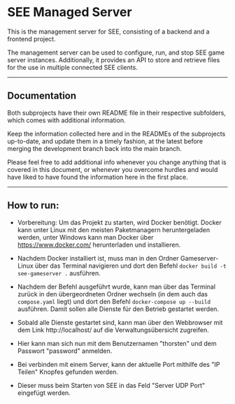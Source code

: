 # SEE Managed Server

This is the management server for SEE, consisting of a backend and a frontend project.

The management server can be used to configure, run, and stop SEE game server instances.
Additionally, it provides an API to store and retrieve files for the use in multiple connected SEE clients.


--------------------------------------------------------------------------------
## Documentation

Both subprojects have their own README file in their respective subfolders, which comes with additional information.

Keep the information collected here and in the READMEs of the subprojects up-to-date, and update them in a timely fashion, at the latest before merging the development branch back into the main branch.

Please feel free to add additional info whenever you change anything that is covered in this document, or whenever you overcome hurdles and would have liked to have found the information here in the first place.


--------------------------------------------------------------------------------
## How to run:

- Vorbereitung: 
Um das Projekt zu starten, wird Docker benötigt. Docker kann unter Linux mit den meisten 
Paketmanagern heruntergeladen werden, unter Windows kann man Docker über 
https://www.docker.com/ herunterladen und installieren.

- Nachdem Docker installiert ist, muss man in den Ordner Gameserver-Linux über das Terminal 
navigieren und dort den Befehl ```docker build -t see-gameserver .``` ausführen.

- Nachdem der Befehl ausgeführt wurde, kann man über das Terminal zurück in den übergeordneten 
Ordner wechseln (in dem auch das ```compose.yaml``` liegt) und dort den Befehl 
```docker-compose up --build``` ausführen. Damit sollen alle Dienste für den Betrieb gestartet 
werden.

- Sobald alle Dienste gestartet sind, kann man über den Webbrowser mit dem Link 
http://localhost/ auf die Verwaltungsübersicht zugreifen.

- Hier kann man sich nun mit dem Benutzernamen "thorsten" und dem Passwort "password" anmelden.

- Bei verbinden mit einem Server, kann der aktuelle Port mithilfe des "IP Teilen" Knopfes 
gefunden werden.

- Dieser muss beim Starten von SEE in das Feld "Server UDP Port" eingefügt werden.


